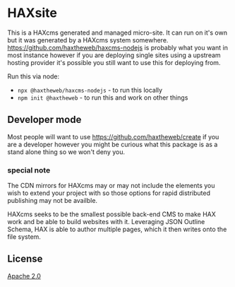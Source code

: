 # HAXsite
This is a HAXcms generated and managed micro-site. It can run on it's own but it was generated by a HAXcms system somewhere. https://github.com/haxtheweb/haxcms-nodejs is probably what you want in most instance however if you are deploying single sites using a upstream hosting provider it's possible you still want to use this for deploying from.

Run this via node:
- `npx @haxtheweb/haxcms-nodejs` - to run this locally
- `npm init @haxtheweb` - to run this and work on other things

## Developer mode
Most people will want to use https://github.com/haxtheweb/create if you are a developer however you might be curious what this package is as a stand alone thing so we won't deny you.

### special note
The CDN mirrors for HAXcms may or may not include the elements you wish to extend your project with so those options for rapid distributed publishing may not be availble.

HAXcms seeks to be the smallest possible back-end CMS to make HAX work and be able to build websites with it. Leveraging JSON Outline Schema, HAX is able to author multiple pages, which it then writes onto the file system.

## License
[Apache 2.0](LICENSE.md)
